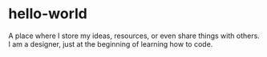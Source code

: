# hello-world
A place where I store my ideas, resources, or even share things with others.
I am a designer, just at the beginning of learning how to code.
